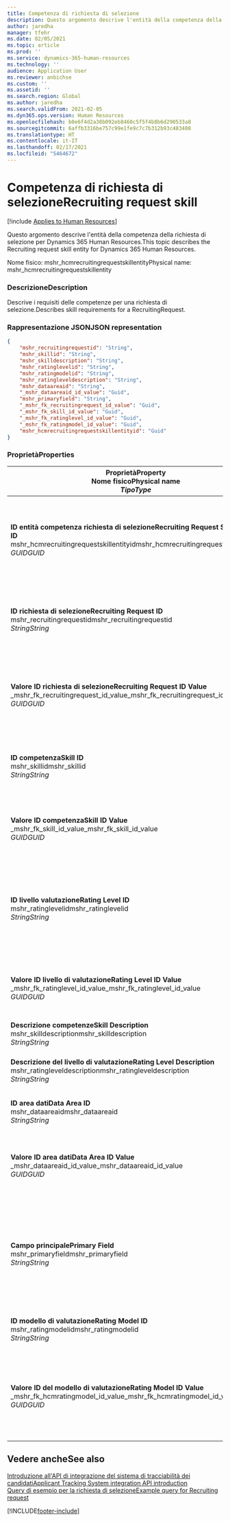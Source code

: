 ```yaml
---
title: Competenza di richiesta di selezione
description: Questo argomento descrive l'entità della competenza della richiesta di selezione per Dynamics 365 Human Resources.
author: jaredha
manager: tfehr
ms.date: 02/05/2021
ms.topic: article
ms.prod: ''
ms.service: dynamics-365-human-resources
ms.technology: ''
audience: Application User
ms.reviewer: anbichse
ms.custom: ''
ms.assetid: ''
ms.search.region: Global
ms.author: jaredha
ms.search.validFrom: 2021-02-05
ms.dyn365.ops.version: Human Resources
ms.openlocfilehash: b0e6f4d2a38b092eb8460c5f5f4b8b6d290533a8
ms.sourcegitcommit: 6affb3316be757c99e1fe9c7c7b312b93c483408
ms.translationtype: HT
ms.contentlocale: it-IT
ms.lasthandoff: 02/17/2021
ms.locfileid: "5464672"
---
```

# <a name="recruiting-request-skill"></a><span data-ttu-id="44ab2-103">Competenza di richiesta di selezione</span><span class="sxs-lookup"><span data-stu-id="44ab2-103">Recruiting request skill</span></span>

[!include [Applies to Human Resources](../includes/applies-to-hr.md)]

<span data-ttu-id="44ab2-104">Questo argomento descrive l'entità della competenza della richiesta di selezione per Dynamics 365 Human Resources.</span><span class="sxs-lookup"><span data-stu-id="44ab2-104">This topic describes the Recruiting request skill entity for Dynamics 365 Human Resources.</span></span>

<span data-ttu-id="44ab2-105">Nome fisico: mshr_hcmrecruitingrequestskillentity</span><span class="sxs-lookup"><span data-stu-id="44ab2-105">Physical name: mshr_hcmrecruitingrequestskillentity</span></span>

### <a name="description"></a><span data-ttu-id="44ab2-106">Descrizione</span><span class="sxs-lookup"><span data-stu-id="44ab2-106">Description</span></span>

<span data-ttu-id="44ab2-107">Descrive i requisiti delle competenze per una richiesta di selezione.</span><span class="sxs-lookup"><span data-stu-id="44ab2-107">Describes skill requirements for a RecruitingRequest.</span></span>

### <a name="json-representation"></a><span data-ttu-id="44ab2-108">Rappresentazione JSON</span><span class="sxs-lookup"><span data-stu-id="44ab2-108">JSON representation</span></span>

```json
{
    "mshr_recruitingrequestid": "String",
    "mshr_skillid": "String",
    "mshr_skilldescription": "String",
    "mshr_ratinglevelid": "String",
    "mshr_ratingmodelid": "String",
    "mshr_ratingleveldescription": "String",
    "mshr_dataareaid": "String",
    "_mshr_dataareaid_id_value": "Guid",
    "mshr_primaryfield": "String",
    "_mshr_fk_recruitingrequest_id_value": "Guid",
    "_mshr_fk_skill_id_value": "Guid",
    "_mshr_fk_ratinglevel_id_value": "Guid",
    "_mshr_fk_ratingmodel_id_value": "Guid",
    "mshr_hcmrecruitingrequestskillentityid": "Guid"
}
```

### <a name="properties"></a><span data-ttu-id="44ab2-109">Proprietà</span><span class="sxs-lookup"><span data-stu-id="44ab2-109">Properties</span></span>

| <span data-ttu-id="44ab2-110">Proprietà</span><span class="sxs-lookup"><span data-stu-id="44ab2-110">Property</span></span><br><span data-ttu-id="44ab2-111">**Nome fisico**</span><span class="sxs-lookup"><span data-stu-id="44ab2-111">**Physical name**</span></span><br><span data-ttu-id="44ab2-112">**_Tipo_**</span><span class="sxs-lookup"><span data-stu-id="44ab2-112">**_Type_**</span></span> | <span data-ttu-id="44ab2-113">Utilizza</span><span class="sxs-lookup"><span data-stu-id="44ab2-113">Use</span></span> | <span data-ttu-id="44ab2-114">Descrizione</span><span class="sxs-lookup"><span data-stu-id="44ab2-114">Description</span></span> |
| --- | --- | --- |
| <span data-ttu-id="44ab2-115">**ID entità competenza richiesta di selezione**</span><span class="sxs-lookup"><span data-stu-id="44ab2-115">**Recruiting Request Skill Entity ID**</span></span><br><span data-ttu-id="44ab2-116">mshr_hcmrecruitingrequestskillentityid</span><span class="sxs-lookup"><span data-stu-id="44ab2-116">mshr_hcmrecruitingrequestskillentityid</span></span><br><span data-ttu-id="44ab2-117">*GUID*</span><span class="sxs-lookup"><span data-stu-id="44ab2-117">*GUID*</span></span> | <span data-ttu-id="44ab2-118">Sola lettura</span><span class="sxs-lookup"><span data-stu-id="44ab2-118">Read-only</span></span><br><span data-ttu-id="44ab2-119">Richiesto</span><span class="sxs-lookup"><span data-stu-id="44ab2-119">Required</span></span> | <span data-ttu-id="44ab2-120">Identificatore univoco generato dal sistema per il record **Competenza di richiesta di selezione**.</span><span class="sxs-lookup"><span data-stu-id="44ab2-120">System-generated unique identifier for the **Recruiting Request Skill** record.</span></span> |
| <span data-ttu-id="44ab2-121">**ID richiesta di selezione**</span><span class="sxs-lookup"><span data-stu-id="44ab2-121">**Recruiting Request ID**</span></span><br><span data-ttu-id="44ab2-122">mshr_recruitingrequestid</span><span class="sxs-lookup"><span data-stu-id="44ab2-122">mshr_recruitingrequestid</span></span><br><span data-ttu-id="44ab2-123">*String*</span><span class="sxs-lookup"><span data-stu-id="44ab2-123">*String*</span></span> | <span data-ttu-id="44ab2-124">Scrivi una volta</span><span class="sxs-lookup"><span data-stu-id="44ab2-124">Write-once</span></span><br><span data-ttu-id="44ab2-125">Richiesto</span><span class="sxs-lookup"><span data-stu-id="44ab2-125">Required</span></span> | <span data-ttu-id="44ab2-126">L'identificatore univoco leggibile dall'utente della richiesta di selezione associata.</span><span class="sxs-lookup"><span data-stu-id="44ab2-126">The user-readable unique identifier of the associated recruiting request.</span></span> |
| <span data-ttu-id="44ab2-127">**Valore ID richiesta di selezione**</span><span class="sxs-lookup"><span data-stu-id="44ab2-127">**Recruiting Request ID Value**</span></span><br><span data-ttu-id="44ab2-128">_mshr_fk_recruitingrequest_id_value</span><span class="sxs-lookup"><span data-stu-id="44ab2-128">_mshr_fk_recruitingrequest_id_value</span></span><br><span data-ttu-id="44ab2-129">*GUID*</span><span class="sxs-lookup"><span data-stu-id="44ab2-129">*GUID*</span></span> | <span data-ttu-id="44ab2-130">Sola lettura</span><span class="sxs-lookup"><span data-stu-id="44ab2-130">Read-only</span></span><br><span data-ttu-id="44ab2-131">Richiesto</span><span class="sxs-lookup"><span data-stu-id="44ab2-131">Required</span></span><br> <span data-ttu-id="44ab2-132">Chiave esterna: mshr_hcmrecruitingrequestentityid dell'entità mshr_hcmrecruitingrequestentity</span><span class="sxs-lookup"><span data-stu-id="44ab2-132">Foreign key: mshr_hcmrecruitingrequestentityid of mshr_hcmrecruitingrequestentity entity</span></span> | <span data-ttu-id="44ab2-133">L'identificatore univoco generato dall'utente della richiesta di selezione associata.</span><span class="sxs-lookup"><span data-stu-id="44ab2-133">System-generated unique identifier of the associated recruiting request.</span></span> |
| <span data-ttu-id="44ab2-134">**ID competenza**</span><span class="sxs-lookup"><span data-stu-id="44ab2-134">**Skill ID**</span></span><br><span data-ttu-id="44ab2-135">mshr_skillid</span><span class="sxs-lookup"><span data-stu-id="44ab2-135">mshr_skillid</span></span><br><span data-ttu-id="44ab2-136">*String*</span><span class="sxs-lookup"><span data-stu-id="44ab2-136">*String*</span></span><br> | <span data-ttu-id="44ab2-137">Scrivi una volta</span><span class="sxs-lookup"><span data-stu-id="44ab2-137">Write-once</span></span><br><span data-ttu-id="44ab2-138">Richiesto</span><span class="sxs-lookup"><span data-stu-id="44ab2-138">Required</span></span> | <span data-ttu-id="44ab2-139">L'identificatore univoco leggibile dall'utente della competenza richiesta.</span><span class="sxs-lookup"><span data-stu-id="44ab2-139">The user-readable unique identifier of the required skill.</span></span> |
| <span data-ttu-id="44ab2-140">**Valore ID competenza**</span><span class="sxs-lookup"><span data-stu-id="44ab2-140">**Skill ID Value**</span></span><br><span data-ttu-id="44ab2-141">_mshr_fk_skill_id_value</span><span class="sxs-lookup"><span data-stu-id="44ab2-141">_mshr_fk_skill_id_value</span></span><br><span data-ttu-id="44ab2-142">*GUID*</span><span class="sxs-lookup"><span data-stu-id="44ab2-142">*GUID*</span></span> | <span data-ttu-id="44ab2-143">Sola lettura</span><span class="sxs-lookup"><span data-stu-id="44ab2-143">Read-only</span></span><br><span data-ttu-id="44ab2-144">Richiesto</span><span class="sxs-lookup"><span data-stu-id="44ab2-144">Required</span></span><br><span data-ttu-id="44ab2-145">Chiave esterna: mshr_hcmskillentityid dell'entità mshr_hcmskillentity</span><span class="sxs-lookup"><span data-stu-id="44ab2-145">Foreign key: mshr_hcmskillentityid of mshr_hcmskillentity entity</span></span> | <span data-ttu-id="44ab2-146">Identificatore univoco generato dal sistema della competenza richiesta.</span><span class="sxs-lookup"><span data-stu-id="44ab2-146">System-generated unique identifier of the required skill.</span></span> |
| <span data-ttu-id="44ab2-147">**ID livello valutazione**</span><span class="sxs-lookup"><span data-stu-id="44ab2-147">**Rating Level ID**</span></span><br><span data-ttu-id="44ab2-148">mshr_ratinglevelid</span><span class="sxs-lookup"><span data-stu-id="44ab2-148">mshr_ratinglevelid</span></span><br><span data-ttu-id="44ab2-149">*String*</span><span class="sxs-lookup"><span data-stu-id="44ab2-149">*String*</span></span> | <span data-ttu-id="44ab2-150">Scrivi una volta</span><span class="sxs-lookup"><span data-stu-id="44ab2-150">Write-once</span></span><br><span data-ttu-id="44ab2-151">Facoltativo</span><span class="sxs-lookup"><span data-stu-id="44ab2-151">Optional</span></span> | <span data-ttu-id="44ab2-152">Il valore del livello di competenze richiesto selezionato per il lavoro, in base al modello di valutazione assegnato alla competenza.</span><span class="sxs-lookup"><span data-stu-id="44ab2-152">The required skill level value selected for the job, based on the rating model assigned to the skill.</span></span> |
| <span data-ttu-id="44ab2-153">**Valore ID livello di valutazione**</span><span class="sxs-lookup"><span data-stu-id="44ab2-153">**Rating Level ID Value**</span></span><br><span data-ttu-id="44ab2-154">_mshr_fk_ratinglevel_id_value</span><span class="sxs-lookup"><span data-stu-id="44ab2-154">_mshr_fk_ratinglevel_id_value</span></span><br><span data-ttu-id="44ab2-155">*GUID*</span><span class="sxs-lookup"><span data-stu-id="44ab2-155">*GUID*</span></span> | <span data-ttu-id="44ab2-156">Sola lettura</span><span class="sxs-lookup"><span data-stu-id="44ab2-156">Read-only</span></span><br><span data-ttu-id="44ab2-157">Facoltativo</span><span class="sxs-lookup"><span data-stu-id="44ab2-157">Optional</span></span><br><span data-ttu-id="44ab2-158">Chiave esterna: mshr_hcmratinglevelentityid dell'entità mshr_hcmratinglevelentity</span><span class="sxs-lookup"><span data-stu-id="44ab2-158">Foreign key: mshr_hcmratinglevelentityid of mshr_hcmratinglevelentity entity</span></span> | <span data-ttu-id="44ab2-159">Identificatore univoco generato dal sistema per il livello.</span><span class="sxs-lookup"><span data-stu-id="44ab2-159">System-generated unique identifier for the level.</span></span> |
| <span data-ttu-id="44ab2-160">**Descrizione competenze**</span><span class="sxs-lookup"><span data-stu-id="44ab2-160">**Skill Description**</span></span><br><span data-ttu-id="44ab2-161">mshr_skilldescription</span><span class="sxs-lookup"><span data-stu-id="44ab2-161">mshr_skilldescription</span></span><br><span data-ttu-id="44ab2-162">*String*</span><span class="sxs-lookup"><span data-stu-id="44ab2-162">*String*</span></span> | <span data-ttu-id="44ab2-163">Sola lettura</span><span class="sxs-lookup"><span data-stu-id="44ab2-163">Read-only</span></span><br><span data-ttu-id="44ab2-164">Richiesto</span><span class="sxs-lookup"><span data-stu-id="44ab2-164">Required</span></span> | <span data-ttu-id="44ab2-165">La descrizione delle competenze.</span><span class="sxs-lookup"><span data-stu-id="44ab2-165">The skill description.</span></span> |
| <span data-ttu-id="44ab2-166">**Descrizione del livello di valutazione**</span><span class="sxs-lookup"><span data-stu-id="44ab2-166">**Rating Level Description**</span></span><br><span data-ttu-id="44ab2-167">mshr_ratingleveldescription</span><span class="sxs-lookup"><span data-stu-id="44ab2-167">mshr_ratingleveldescription</span></span><br><span data-ttu-id="44ab2-168">*String*</span><span class="sxs-lookup"><span data-stu-id="44ab2-168">*String*</span></span> | <span data-ttu-id="44ab2-169">Sola lettura</span><span class="sxs-lookup"><span data-stu-id="44ab2-169">Read-only</span></span><br><span data-ttu-id="44ab2-170">Facoltativo</span><span class="sxs-lookup"><span data-stu-id="44ab2-170">Optional</span></span> | <span data-ttu-id="44ab2-171">La descrizione del livello delle competenze selezionato.</span><span class="sxs-lookup"><span data-stu-id="44ab2-171">The description of the selected skill level.</span></span> |
| <span data-ttu-id="44ab2-172">**ID area dati**</span><span class="sxs-lookup"><span data-stu-id="44ab2-172">**Data Area ID**</span></span><br><span data-ttu-id="44ab2-173">mshr_dataareaid</span><span class="sxs-lookup"><span data-stu-id="44ab2-173">mshr_dataareaid</span></span><br><span data-ttu-id="44ab2-174">*String*</span><span class="sxs-lookup"><span data-stu-id="44ab2-174">*String*</span></span> | <span data-ttu-id="44ab2-175">Lettura/scrittura</span><span class="sxs-lookup"><span data-stu-id="44ab2-175">Read/write</span></span><br><span data-ttu-id="44ab2-176">Facoltativo</span><span class="sxs-lookup"><span data-stu-id="44ab2-176">Optional</span></span> | <span data-ttu-id="44ab2-177">Specifica la persona giuridica (società).</span><span class="sxs-lookup"><span data-stu-id="44ab2-177">Specifies the legal entity (company).</span></span> |
| <span data-ttu-id="44ab2-178">**Valore ID area dati**</span><span class="sxs-lookup"><span data-stu-id="44ab2-178">**Data Area ID Value**</span></span><br><span data-ttu-id="44ab2-179">_mshr_dataareaid_id_value</span><span class="sxs-lookup"><span data-stu-id="44ab2-179">_mshr_dataareaid_id_value</span></span><br><span data-ttu-id="44ab2-180">*GUID*</span><span class="sxs-lookup"><span data-stu-id="44ab2-180">*GUID*</span></span> | <span data-ttu-id="44ab2-181">Sola lettura</span><span class="sxs-lookup"><span data-stu-id="44ab2-181">Read-only</span></span><br><span data-ttu-id="44ab2-182">Facoltativo</span><span class="sxs-lookup"><span data-stu-id="44ab2-182">Optional</span></span><br><span data-ttu-id="44ab2-183">Chiave esterna: cdm_companyid dell'entità cdm_company</span><span class="sxs-lookup"><span data-stu-id="44ab2-183">Foreign key: cdm_companyid of cdm_company entity</span></span> | <span data-ttu-id="44ab2-184">Valore GUID generato dal sistema che identifica la persona giuridica (società).</span><span class="sxs-lookup"><span data-stu-id="44ab2-184">System-generated GUID value identifying the legal entity (company).</span></span> |
| <span data-ttu-id="44ab2-185">**Campo principale**</span><span class="sxs-lookup"><span data-stu-id="44ab2-185">**Primary Field**</span></span><br><span data-ttu-id="44ab2-186">mshr_primaryfield</span><span class="sxs-lookup"><span data-stu-id="44ab2-186">mshr_primaryfield</span></span><br><span data-ttu-id="44ab2-187">*String*</span><span class="sxs-lookup"><span data-stu-id="44ab2-187">*String*</span></span> | <span data-ttu-id="44ab2-188">Sola lettura</span><span class="sxs-lookup"><span data-stu-id="44ab2-188">Read-only</span></span><br><span data-ttu-id="44ab2-189">Richiesto</span><span class="sxs-lookup"><span data-stu-id="44ab2-189">Required</span></span> | <span data-ttu-id="44ab2-190">Concatenazione del valore della richiesta di selezione, dell'ID delle competenze come altro metodo per identificare in modo univoco il record.</span><span class="sxs-lookup"><span data-stu-id="44ab2-190">Concatenation of Recruiting Request value and Skill ID as another method to uniquely identify the record.</span></span> |
| <span data-ttu-id="44ab2-191">**ID modello di valutazione**</span><span class="sxs-lookup"><span data-stu-id="44ab2-191">**Rating Model ID**</span></span><br><span data-ttu-id="44ab2-192">mshr_ratingmodelid</span><span class="sxs-lookup"><span data-stu-id="44ab2-192">mshr_ratingmodelid</span></span><br><span data-ttu-id="44ab2-193">*String*</span><span class="sxs-lookup"><span data-stu-id="44ab2-193">*String*</span></span> | <span data-ttu-id="44ab2-194">Lettura/scrittura</span><span class="sxs-lookup"><span data-stu-id="44ab2-194">Read-write</span></span><br><span data-ttu-id="44ab2-195">Richiesto</span><span class="sxs-lookup"><span data-stu-id="44ab2-195">Required</span></span> | <span data-ttu-id="44ab2-196">Il modello di valutazione utilizzato per valutare la competenza.</span><span class="sxs-lookup"><span data-stu-id="44ab2-196">The rating model used to rate the skill.</span></span> |
| <span data-ttu-id="44ab2-197">**Valore ID del modello di valutazione**</span><span class="sxs-lookup"><span data-stu-id="44ab2-197">**Rating Model ID Value**</span></span><br><span data-ttu-id="44ab2-198">_mshr_fk_hcmratingmodel_id_value</span><span class="sxs-lookup"><span data-stu-id="44ab2-198">_mshr_fk_hcmratingmodel_id_value</span></span><br><span data-ttu-id="44ab2-199">*GUID*</span><span class="sxs-lookup"><span data-stu-id="44ab2-199">*GUID*</span></span> | <span data-ttu-id="44ab2-200">Sola lettura</span><span class="sxs-lookup"><span data-stu-id="44ab2-200">Read-only</span></span><br><span data-ttu-id="44ab2-201">Richiesto</span><span class="sxs-lookup"><span data-stu-id="44ab2-201">Required</span></span><br><span data-ttu-id="44ab2-202">Chiave esterna: mshr_hcmratingmodelentityid dell'entità mshr_hcmratingmodelentity</span><span class="sxs-lookup"><span data-stu-id="44ab2-202">Foreign key: mshr_hcmratingmodelentityid of mshr_hcmratingmodelentity entity</span></span> | <span data-ttu-id="44ab2-203">Identificatore univoco generato dal sistema del modello di valutazione utilizzato per valutare la competenza.</span><span class="sxs-lookup"><span data-stu-id="44ab2-203">System-generated unique identifier of the rating model used to rate the skill.</span></span> |

## <a name="see-also"></a><span data-ttu-id="44ab2-204">Vedere anche</span><span class="sxs-lookup"><span data-stu-id="44ab2-204">See also</span></span>

[<span data-ttu-id="44ab2-205">Introduzione all'API di integrazione del sistema di tracciabilità dei candidati</span><span class="sxs-lookup"><span data-stu-id="44ab2-205">Applicant Tracking System integration API introduction</span></span>](hr-admin-integration-ats-api-introduction.md)<br>
[<span data-ttu-id="44ab2-206">Query di esempio per la richiesta di selezione</span><span class="sxs-lookup"><span data-stu-id="44ab2-206">Example query for Recruiting request</span></span>](hr-admin-integration-ats-api-recruiting-request-example-query.md)


[!INCLUDE[footer-include](../includes/footer-banner.md)]